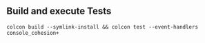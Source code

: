 ## Build and execute Tests
~~~
colcon build --symlink-install && colcon test --event-handlers console_cohesion+
~~~
